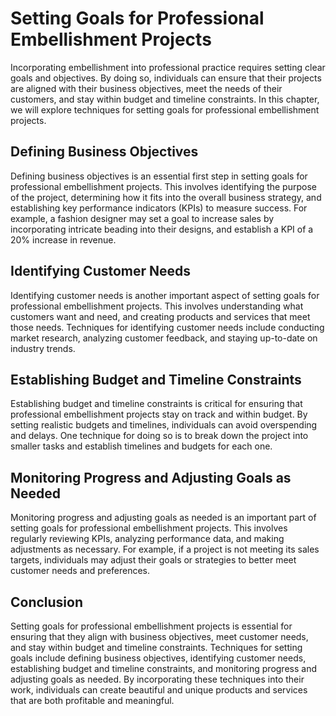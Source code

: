 Setting Goals for Professional Embellishment Projects
=================================================================================================================

Incorporating embellishment into professional practice requires setting clear goals and objectives. By doing so, individuals can ensure that their projects are aligned with their business objectives, meet the needs of their customers, and stay within budget and timeline constraints. In this chapter, we will explore techniques for setting goals for professional embellishment projects.

Defining Business Objectives
----------------------------

Defining business objectives is an essential first step in setting goals for professional embellishment projects. This involves identifying the purpose of the project, determining how it fits into the overall business strategy, and establishing key performance indicators (KPIs) to measure success. For example, a fashion designer may set a goal to increase sales by incorporating intricate beading into their designs, and establish a KPI of a 20% increase in revenue.

Identifying Customer Needs
--------------------------

Identifying customer needs is another important aspect of setting goals for professional embellishment projects. This involves understanding what customers want and need, and creating products and services that meet those needs. Techniques for identifying customer needs include conducting market research, analyzing customer feedback, and staying up-to-date on industry trends.

Establishing Budget and Timeline Constraints
--------------------------------------------

Establishing budget and timeline constraints is critical for ensuring that professional embellishment projects stay on track and within budget. By setting realistic budgets and timelines, individuals can avoid overspending and delays. One technique for doing so is to break down the project into smaller tasks and establish timelines and budgets for each one.

Monitoring Progress and Adjusting Goals as Needed
-------------------------------------------------

Monitoring progress and adjusting goals as needed is an important part of setting goals for professional embellishment projects. This involves regularly reviewing KPIs, analyzing performance data, and making adjustments as necessary. For example, if a project is not meeting its sales targets, individuals may adjust their goals or strategies to better meet customer needs and preferences.

Conclusion
----------

Setting goals for professional embellishment projects is essential for ensuring that they align with business objectives, meet customer needs, and stay within budget and timeline constraints. Techniques for setting goals include defining business objectives, identifying customer needs, establishing budget and timeline constraints, and monitoring progress and adjusting goals as needed. By incorporating these techniques into their work, individuals can create beautiful and unique products and services that are both profitable and meaningful.
